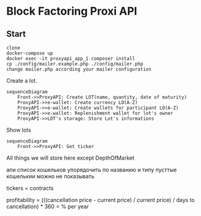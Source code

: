 # Block Factoring Proxi API

## Start

    clone
    docker-compose up
    docker exec -it proxyapi_app_1 composer install
    cp ./config/mailer.example.php ./config/mailer.php
    change mailer.php according your mailer configuration
Create a lot.
```mermaid
sequenceDiagram
    Front->>ProxyAPI: Create LOT(name, quantity, date of maturity)
    ProxyAPI->>e-wallet: Create currency LO(A-Z)
    ProxyAPI->>e-wallet: Create wallets for participant LO(A-Z)
    ProxyAPI->>e-wallet: Replenishment wallet for lot's owner
    ProxyAPI->>LOT's storage: Store Lot's informations
```
Show lots
```mermaid
sequenceDiagram
    Front->>ProxyAPI: Get ticker
```

All things we will store here except DepthOfMarket

апи список кошельков упорядочить по названию и типу
пусттые кошелькии можно не показывать

tickers = contracts

profitability = (((cancellation price - current price) / current price) / days to cancellation) * 360   = % per year
